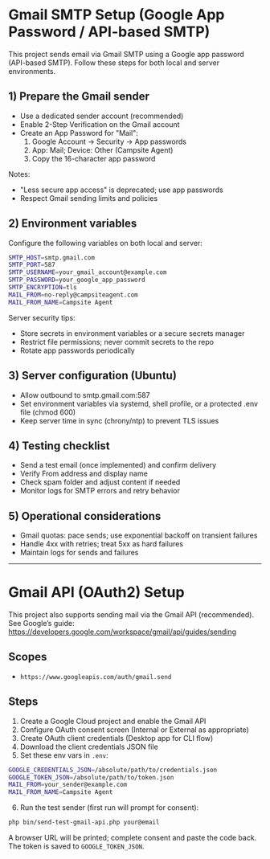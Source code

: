# Gmail SMTP Setup (Google App Password / API-based SMTP)

This project sends email via Gmail SMTP using a Google app password (API-based SMTP). Follow these steps for both local and server environments.

## 1) Prepare the Gmail sender
- Use a dedicated sender account (recommended)
- Enable 2-Step Verification on the Gmail account
- Create an App Password for "Mail":
  1. Google Account → Security → App passwords
  2. App: Mail; Device: Other (Campsite Agent)
  3. Copy the 16-character app password

Notes:
- "Less secure app access" is deprecated; use app passwords
- Respect Gmail sending limits and policies

## 2) Environment variables
Configure the following variables on both local and server:

```bash
SMTP_HOST=smtp.gmail.com
SMTP_PORT=587
SMTP_USERNAME=your_gmail_account@example.com
SMTP_PASSWORD=your_google_app_password
SMTP_ENCRYPTION=tls
MAIL_FROM=no-reply@campsiteagent.com
MAIL_FROM_NAME=Campsite Agent
```

Server security tips:
- Store secrets in environment variables or a secure secrets manager
- Restrict file permissions; never commit secrets to the repo
- Rotate app passwords periodically

## 3) Server configuration (Ubuntu)
- Allow outbound to smtp.gmail.com:587
- Set environment variables via systemd, shell profile, or a protected .env file (chmod 600)
- Keep server time in sync (chrony/ntp) to prevent TLS issues

## 4) Testing checklist
- Send a test email (once implemented) and confirm delivery
- Verify From address and display name
- Check spam folder and adjust content if needed
- Monitor logs for SMTP errors and retry behavior

## 5) Operational considerations
- Gmail quotas: pace sends; use exponential backoff on transient failures
- Handle 4xx with retries; treat 5xx as hard failures
- Maintain logs for sends and failures

---

# Gmail API (OAuth2) Setup

This project also supports sending mail via the Gmail API (recommended). See Google’s guide: https://developers.google.com/workspace/gmail/api/guides/sending

## Scopes
- `https://www.googleapis.com/auth/gmail.send`

## Steps
1. Create a Google Cloud project and enable the Gmail API
2. Configure OAuth consent screen (Internal or External as appropriate)
3. Create OAuth client credentials (Desktop app for CLI flow)
4. Download the client credentials JSON file
5. Set these env vars in `.env`:

```bash
GOOGLE_CREDENTIALS_JSON=/absolute/path/to/credentials.json
GOOGLE_TOKEN_JSON=/absolute/path/to/token.json
MAIL_FROM=your_sender@example.com
MAIL_FROM_NAME=Campsite Agent
```

6. Run the test sender (first run will prompt for consent):
```bash
php bin/send-test-gmail-api.php your@email
```
A browser URL will be printed; complete consent and paste the code back. The token is saved to `GOOGLE_TOKEN_JSON`.
